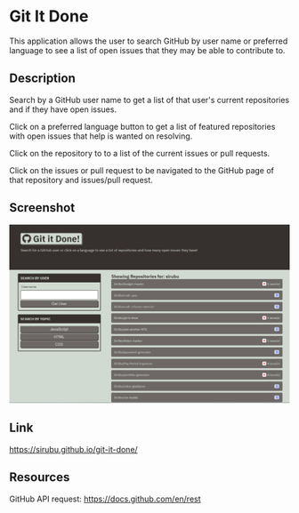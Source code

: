 # Git It Done


This application allows the user to search GitHub by user name or preferred language to see a list of open issues that they may be able to contribute to.


## Description


Search by a GitHub user name to get a list of that user's current repositories and if they have open issues.


Click on a preferred language button to get a list of featured repositories with open issues that help is wanted on resolving.


Click on the repository to to a list of the current issues or pull requests.


Click on the issues or pull request to be navigated to the GitHub page of that repository and issues/pull request.


## Screenshot
![Landing Page Screenshot](./assets/images/screenshot.PNG)


## Link
https://sirubu.github.io/git-it-done/


## Resources
GitHub API request: https://docs.github.com/en/rest